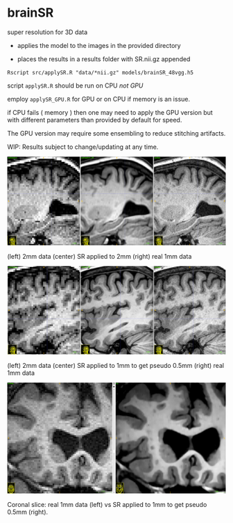 # brainSR

super resolution for 3D data

* applies the model to the images in the provided directory

* places the results in a results folder with SR.nii.gz appended

```
Rscript src/applySR.R "data/*nii.gz" models/brainSR_48vgg.h5
```

script `applySR.R` should be run on CPU *not GPU*

employ `applySR_GPU.R` for GPU or on CPU if memory is an issue.

if CPU fails ( memory ) then one may need to apply the GPU version
but with different parameters than provided by default for speed.

The GPU version may require some ensembling to reduce stitching artifacts.

WIP: Results subject to change/updating at any time.

![](results/example.png?raw=true)

(left) 2mm data (center) SR applied to 2mm (right) real 1mm data



![](results/example2.png?raw=true)

(left) 2mm data (center) SR applied to 1mm to get pseudo 0.5mm (right) real 1mm data

![](results/example3.png?raw=true) 

Coronal slice: real 1mm data (left) vs SR applied to 1mm to get pseudo 0.5mm (right).


